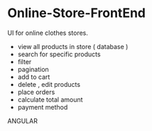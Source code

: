 # Online-Store-FrontEnd

UI for online clothes stores.

- view all products in store ( database )
- search for specific products
- filter
- pagination
- add to cart
- delete , edit products
- place orders
- calculate total amount 
- payment method


ANGULAR 
